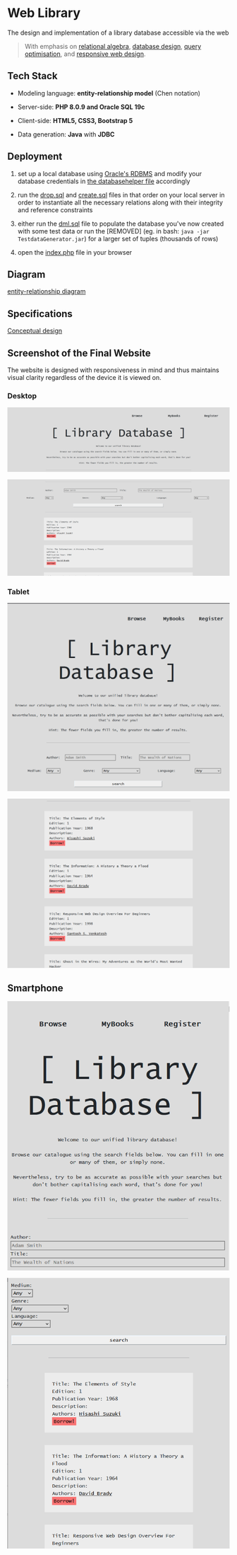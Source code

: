 # Web Library
The design and implementation of a library database accessible via the web

> With emphasis on [relational algebra](https://en.wikipedia.org/wiki/Relational_algebra), [database design](https://en.wikipedia.org/wiki/Database_design), [query optimisation](https://en.wikipedia.org/wiki/Query_optimization), and [responsive web design](https://en.wikipedia.org/wiki/Responsive_web_design).

## Tech Stack
* Modeling language: **entity-relationship model** (Chen notation)


* Server-side: **PHP 8.0.9 and Oracle SQL 19c**  


* Client-side: **HTML5, CSS3, Bootstrap 5**

* Data generation: **Java** with **JDBC**

## Deployment

1. set up a local database using [Oracle's RDBMS](https://www.oracle.com/database/technologies/appdev/sqldeveloper-landing.html) and modify your database credentials in [the databasehelper file](databasehelper.php) accordingly


2. run the [drop.sql](sources/drop.sql) and [create.sql](sources/create.sql) files in that order on your local server in order to instantiate all the necessary relations along with their integrity and reference constraints


3. either run the [dml.sql](sources/dml.sql) file to populate the database you've now created with some test data or run the \[REMOVED\] (eg. in bash: `java -jar TestdataGenerator.jar`) for a larger set of tuples (thousands of rows)

4. open the [index.php](index.php) file in your browser


## Diagram

[entity-relationship diagram](ER-Diagram.pdf)

## Specifications

[Conceptual design](Specification.pdf)

## Screenshot of the Final Website

The website is designed with responsiveness in mind and thus maintains visual clarity regardless of the device it is viewed on.

### Desktop

![](Media/screenshot2.png)

![](Media/screenshot1.png)

### Tablet

![](Media/screenshot5.png)

![](Media/screenshot6.png)

## Smartphone

![](Media/screenshot3.png)

![](Media/screenshot4.png)
